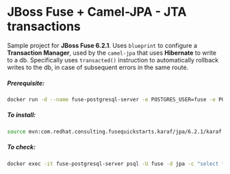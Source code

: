 # JBoss Fuse + Camel-JPA - JTA transactions

Sample project for **JBoss Fuse 6.2.1**.
Uses `blueprint` to configure a **Transaction Manager**, used by the `camel-jpa` that uses **Hibernate** to write to a db.
Specifically uses `transacted()` instruction to automatically rollback writes to the db, in case of subsequent errors in the same route.


##### Prerequisite:
```bash
docker run -d --name fuse-postgresql-server -e POSTGRES_USER=fuse -e POSTGRES_PASSWORD=fuse -e POSTGRES_DB=jpa -p 5432:5432 postgres:9.4
```

##### To install:

```bash
source mvn:com.redhat.consulting.fusequickstarts.karaf/jpa/6.2.1/karaf
```

##### To check:

```bash
docker exec -it fuse-postgresql-server psql -U fuse -d jpa -c "select * from Person;"

```
